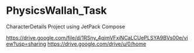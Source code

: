 # PhysicsWallah_Task
CharacterDetails Project using JetPack Compose

https://drive.google.com/file/d/1RSny_4qjmVFxiNCaLCUePLSYA9BVs00e/view?usp=sharing
https://drive.google.com/drive/u/0/home
